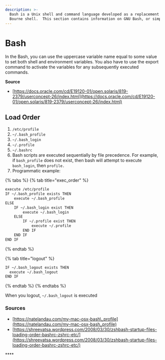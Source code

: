 ```yaml
---
description: >-
  Bash is a Unix shell and command language developed as a replacement for the
  Bourne shell.  This section contains information on GNU Bash, or simply Bash.
---
```


# Bash

In the Bash, you can use the uppercase variable name equal to some value to set both shell and environment variables. You also have to use the export command to activate the variables for any subsequently executed commands.

**Source**

* [https://docs.oracle.com/cd/E19120-01/open.solaris/819-2379/userconcept-26/index.html](https://docs.oracle.com/cd/E19120-01/open.solaris/819-2379/userconcept-26/index.html)

## Load Order

1. `/etc/profile`
2. `~/.bash_profile`
3. `~/.bash_login`
4. `~/.profile`
5. `~/.bashrc`
6. Bash scripts are executed sequentially by file precedence. For example, if `bash_profile` does not exist, then bash will attempt to execute `bash_login`, then `profile.`
7. Programmatic example:

{% tabs %}
{% tab title="exec\_order" %}
```bash
execute /etc/profile
IF ~/.bash_profile exists THEN
    execute ~/.bash_profile
ELSE
    IF ~/.bash_login exist THEN
        execute ~/.bash_login
    ELSE
        IF ~/.profile exist THEN
            execute ~/.profile
        END IF
    END IF
END IF
```
{% endtab %}

{% tab title="logout" %}
```bash
IF ~/.bash_logout exists THEN
  execute ~/.bash_logout
END IF
```
{% endtab %}
{% endtabs %}

When you logout, `~/.bash_logout` is executed

### Source**s**

* [https://natelandau.com/my-mac-osx-bash\_profile](https://natelandau.com/my-mac-osx-bash_profile)
* [https://shreevatsa.wordpress.com/2008/03/30/zshbash-startup-files-loading-order-bashrc-zshrc-etc/](https://shreevatsa.wordpress.com/2008/03/30/zshbash-startup-files-loading-order-bashrc-zshrc-etc/)

\*\*\*\*

